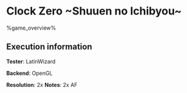 # Clock Zero ~Shuuen no Ichibyou~ 

%game_overview%

## Execution information

**Tester**: LatinWizard

**Backend**: OpenGL

**Resolution**: 2x
**Notes**: 2x AF